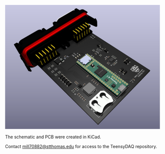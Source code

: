 ![PCB](images/board_projection.png)

The schematic and PCB were created in KiCad.

Contact <mill70882@stthomas.edu> for access to the TeensyDAQ repository.
